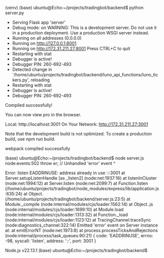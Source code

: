 (venv) (base) ubuntu@Echo:~/projects/tradingbot/backend$ python server.py
 * Serving Flask app 'server'
 * Debug mode: on
WARNING: This is a development server. Do not use it in a production deployment. Use a production WSGI server instead.
 * Running on all addresses (0.0.0.0)
 * Running on http://127.0.0.1:8001
 * Running on http://172.31.211.27:8001
Press CTRL+C to quit
 * Restarting with stat
 * Debugger is active!
 * Debugger PIN: 260-692-493
 * Detected change in '/home/ubuntu/projects/tradingbot/backend/luno_api_functions/luno_tickers.py', reloading
 * Restarting with stat
 * Debugger is active!
 * Debugger PIN: 260-692-493


Compiled successfully!

You can now view pro in the browser.

  Local:            http://localhost:3001
  On Your Network:  http://172.31.211.27:3001

Note that the development build is not optimized.
To create a production build, use npm run build.

webpack compiled successfully



(base) ubuntu@Echo:~/projects/tradingbot/backend$ node server.js
node:events:502
      throw er; // Unhandled 'error' event
      ^

Error: listen EADDRINUSE: address already in use :::3001
    at Server.setupListenHandle [as _listen2] (node:net:1937:16)
    at listenInCluster (node:net:1994:12)
    at Server.listen (node:net:2099:7)
    at Function.listen (/home/ubuntu/projects/tradingbot/node_modules/express/lib/application.js:635:24)
    at Object.<anonymous> (/home/ubuntu/projects/tradingbot/backend/server.js:23:5)
    at Module._compile (node:internal/modules/cjs/loader:1562:14)
    at Object..js (node:internal/modules/cjs/loader:1699:10)
    at Module.load (node:internal/modules/cjs/loader:1313:32)
    at Function._load (node:internal/modules/cjs/loader:1123:12)
    at TracingChannel.traceSync (node:diagnostics_channel:322:14)
Emitted 'error' event on Server instance at:
    at emitErrorNT (node:net:1973:8)
    at process.processTicksAndRejections (node:internal/process/task_queues:90:21) {
  code: 'EADDRINUSE',
  errno: -98,
  syscall: 'listen',
  address: '::',
  port: 3001
}

Node.js v22.13.1
(base) ubuntu@Echo:~/projects/tradingbot/backend$ 